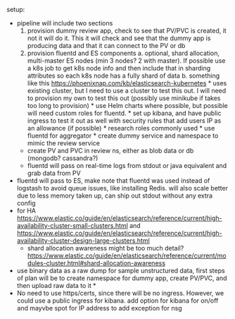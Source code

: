 setup:
   * pipeline will include two sections
      1. provision dummy review app, check to see that PV/PVC is created, it not it will do it. This it will check and see that the dummy app is producing data and that it can connect to the PV or db
      2. provision fluentd and ES components 
         a. optional, shard allocation, multi-master ES nodes (min 3 nodes? 2 with master). If possible use a k8s job to get k8s node info and then include that in sharding attributes so each k8s node has a fully shard of data 
         b. something like this https://phoenixnap.com/kb/elasticsearch-kubernetes
    * uses existing cluster, but I need to use a cluster to test this out. I will need to provision my own to test this out (possibly use minikube if takes too long to provision)
    * use Helm charts where possible, but possible will need custom roles for fluentd.
    * set up kibana, and have public ingress to test it out as well with security rules that add users IP as an allowance (if possible)
    * research roles commonly used 
    * use fluentd for aggregator
    * create dummy service and namespace to mimic the review service
      * create PV and PVC in review ns, either as blob data or db (mongodb? cassandra?)
      * fluentd will pass on real-time logs from stdout or java equivalent and grab data from PV
   * fluentd will pass to ES, make note that fluentd was used instead of logstash to avoid queue issues, like installing Redis. will also scale better due to less memory taken up, can ship out stdout without any extra config
   * for HA https://www.elastic.co/guide/en/elasticsearch/reference/current/high-availability-cluster-small-clusters.html and https://www.elastic.co/guide/en/elasticsearch/reference/current/high-availability-cluster-design-large-clusters.html
      * shard allocation awareness might be too much detail? https://www.elastic.co/guide/en/elasticsearch/reference/current/modules-cluster.html#shard-allocation-awareness
   * use binary data as a raw dump for sample unstructured data, first steps of plan will be to create namespace for dummy app, create PV/PVC, and then upload raw data to it
      *  
   * No need to use https/certs, since there will be no ingress. However, we could use a public ingress for kibana. add option for kibana for on/off and mayvbe spot for IP address to add exception for nsg
